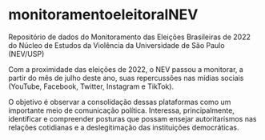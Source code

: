 # monitoramentoeleitoralNEV
Repositório de dados do Monitoramento das Eleições Brasileiras de 2022 do Núcleo de Estudos da Violência da Universidade de São Paulo (NEV/USP)

Com a proximidade das eleições de 2022, o NEV passou a monitorar, a partir do mês de julho deste ano, suas repercussões nas mídias sociais (YouTube, Facebook, Twitter, Instagram e TikTok).

O objetivo é observar a consolidação dessas plataformas como um importante meio de comunicação política. Interessa, principalmente, identificar e compreender posturas que possam ensejar autoritarismos nas relações cotidianas e a deslegitimação das instituições democráticas.  
